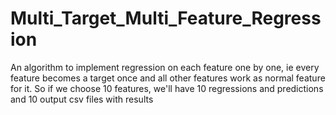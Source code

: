 # Multi_Target_Multi_Feature_Regression
An algorithm to implement regression on each feature one by one, ie every feature becomes a target once and all other features work as normal feature for it. So if we choose 10 features, we'll have 10 regressions and predictions and 10 output csv files with results
